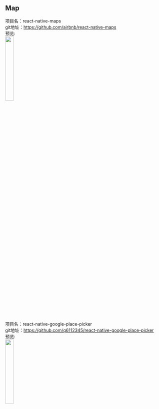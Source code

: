 ## Map<br>


项目名：react-native-maps<br>
git地址：https://github.com/airbnb/react-native-maps<br>
预览:<br>
<img src="https://camo.githubusercontent.com/769bc6f6acd2e736e76a6f5b7048e9558b208578/687474703a2f2f692e67697068792e636f6d2f78543737596476694c71746a6165635259412e676966" width="23%"/>


项目名：react-native-google-place-picker<br>
git地址：https://github.com/q6112345/react-native-google-place-picker<br>
预览:<br>
<img src="https://camo.githubusercontent.com/2304187f32812439e40c95fb2f595dd27ed63c32/68747470733a2f2f692e696d6775722e636f6d2f77684d543943442e706e67" width="23%"/>
